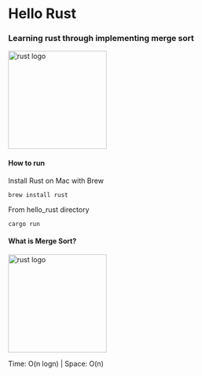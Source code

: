 # Hello Rust
### Learning rust through implementing merge sort

<img src="https://upload.wikimedia.org/wikipedia/commons/thumb/d/d5/Rust_programming_language_black_logo.svg/1200px-Rust_programming_language_black_logo.svg.png" alt="rust logo" height=200 width=200>

#### How to run
Install Rust on Mac with Brew
```
brew install rust
```
From hello_rust directory
```
cargo run
```


#### What is Merge Sort?
<img src="https://upload.wikimedia.org/wikipedia/commons/thumb/e/e6/Merge_sort_algorithm_diagram.svg/300px-Merge_sort_algorithm_diagram.svg.png" alt="rust logo" height=200 width=200>

Time: O(n logn) | Space: O(n)
